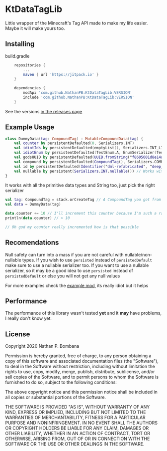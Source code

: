 # KtDataTagLib

Little wrapper of the Minecraft's Tag API made to make my life easier. Maybe it will make yours too.

## Installing

build.gradle
```groovy
    repositories {
        ...
        maven { url 'https://jitpack.io' }
    }
```
```groovy
    dependencies {
        modApi 'com.github.NathanPB:KtDataTagLib:VERSION'
        include 'com.github.NathanPB:KtDataTagLib:VERSION'
    }
```

See the versions [in the releases page](https://github.com/NathanPB/KtDataTagLib/releases)

## Example Usage

```kotlin
class DummyData(tag: CompoundTag) : MutableCompoundData(tag) {
    val counter by persistentDefaulted(0, Serializers.INT)
    val idiotIds by persistentDefaulted(emptyList(), Serializers.INT_LIST) // Works with IMMUTABLE lists too
    val idiotEnum by persistentDefaulted(TestEnum.A, EnumSerializer(TestEnum::class.java)) // Enums require you to manually instantiate the serializer, not big deal
    val godsUUID by persistentDefaulted(UUID.fromString("f8605001d8e14a379765ffc0675f3324"), Serializers.UUID) // UUIDs are valid too
    val compound by persistentDefaulted(CompoundTag(), Serializers.COMPOUND_TAG) // And so compound tags are
    val id by persistentDefaulted(Identifier("dml-refabricated", "deep_learner"), Serializers.IDENTIFIER) // And with identifiers too, how could I forget that?
    val nullable by persistent(Serializers.INT.nullable()) // Works with nullable values too
}
```

It works with all the primitive data types and String too, just pick the right serializer

```kotlin
val tag: CompoundTag = stack.orCreateTag // A CompoundTag you got from somewhere, does not matter where it came from
val data = DummyData(tag)

data.counter += 10 // I'll increment this counter because I'm such a random person
println(data.counter) // > 10

// Oh god my counter really incremented how is that possible
```

## Recomendations
Null safety can turn into a mass if you are not careful with nullable/non-nullable types.
If you wish to use ``persisted`` instead of ``persistedDefault`` make sure to use a nullable serializer too.
If you want to use a nullable serializer, so it may be a good idea to use ``persisted`` instead of ``persistedDefault`` or else you will not get any null values

For more examples check the [example mod](https://github.com/NathanPB/KtDataTagLib/tree/master/src/main/kotlin/dev/nathanpb/example), its really idiot but it helps

## Performance
The performance of this library wasn't tested **yet** and it **may** have problems, I really don't know yet.

## License

Copyright 2020 Nathan P. Bombana

Permission is hereby granted, free of charge, to any person obtaining a copy of this software and associated documentation files (the "Software"), to deal in the Software without restriction, including without limitation the rights to use, copy, modify, merge, publish, distribute, sublicense, and/or sell copies of the Software, and to permit persons to whom the Software is furnished to do so, subject to the following conditions:

The above copyright notice and this permission notice shall be included in all copies or substantial portions of the Software.

THE SOFTWARE IS PROVIDED "AS IS", WITHOUT WARRANTY OF ANY KIND, EXPRESS OR IMPLIED, INCLUDING BUT NOT LIMITED TO THE WARRANTIES OF MERCHANTABILITY, FITNESS FOR A PARTICULAR PURPOSE AND NONINFRINGEMENT. IN NO EVENT SHALL THE AUTHORS OR COPYRIGHT HOLDERS BE LIABLE FOR ANY CLAIM, DAMAGES OR OTHER LIABILITY, WHETHER IN AN ACTION OF CONTRACT, TORT OR OTHERWISE, ARISING FROM, OUT OF OR IN CONNECTION WITH THE SOFTWARE OR THE USE OR OTHER DEALINGS IN THE SOFTWARE.
